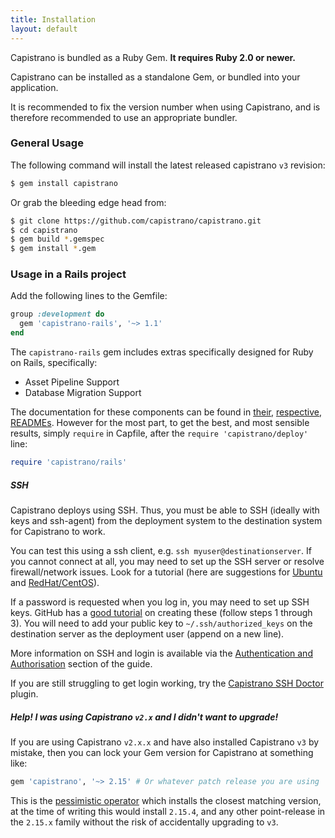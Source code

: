 ```yaml
---
title: Installation
layout: default
---
```


Capistrano is bundled as a Ruby Gem. **It requires Ruby 2.0 or newer.**

Capistrano can be installed as a standalone Gem, or bundled into your
application.

<div class="alert">
It is recommended to fix the version number when using Capistrano, and is
therefore recommended to use an appropriate bundler.
</div>

### General Usage

The following command will install the latest released capistrano `v3` revision:

```bash
$ gem install capistrano
```

Or grab the bleeding edge head from:

```bash
$ git clone https://github.com/capistrano/capistrano.git
$ cd capistrano
$ gem build *.gemspec
$ gem install *.gem
```

### Usage in a Rails project

Add the following lines to the Gemfile:

```ruby
group :development do
  gem 'capistrano-rails', '~> 1.1'
end
```

The `capistrano-rails` gem includes extras specifically designed for Ruby on
Rails, specifically:

 * Asset Pipeline Support
 * Database Migration Support

The documentation for these components can be found in
[their][capistrano-rails-asset-pipeline-readme],
[respective][capistrano-rails-gem-bundler-readme],
[READMEs][capistrano-rails-database-migrations-readme]. However for the most
part, to get the best, and most sensible results, simply `require` in
Capfile, after the `require 'capistrano/deploy'` line:

```ruby
require 'capistrano/rails'
```

##### SSH

Capistrano deploys using SSH. Thus, you must be able to SSH (ideally with keys
and ssh-agent) from the deployment system to the destination system for
Capistrano to work.

You can test this using a ssh client, e.g. `ssh myuser@destinationserver`. If
you cannot connect at all, you may need to set up the SSH server or resolve
firewall/network issues. Look for a tutorial (here are suggestions for
[Ubuntu](https://help.ubuntu.com/community/SSH) and
[RedHat/CentOS](http://www.cyberciti.biz/faq/centos-ssh/)).

If a password is requested when you log in, you may need to set up SSH keys.
GitHub has a [good tutorial](https://help.github.com/articles/generating-ssh-keys/)
on creating these (follow steps 1 through 3). You will need to add your public
key to `~/.ssh/authorized_keys` on the destination server as the deployment user
(append on a new line).

More information on SSH and login is available via the
[Authentication and Authorisation](http://capistranorb.com/documentation/getting-started/authentication-and-authorisation/)
section of the guide.

If you are still struggling to get login working, try the
[Capistrano SSH Doctor](https://github.com/capistrano-plugins/capistrano-ssh-doctor)
plugin.

##### Help! I was using Capistrano `v2.x` and I didn't want to upgrade!

If you are using Capistrano `v2.x.x` and have also installed Capistrano `v3`
by mistake, then you can lock your Gem version for Capistrano at something
like:

```ruby
gem 'capistrano', '~> 2.15' # Or whatever patch release you are using
```

This is the [pessimistic operator][rubygems-pessimistic-operator] which
installs the closest matching version, at the time of writing this would
install `2.15.4`, and any other point-release in the `2.15.x` family without
the risk of accidentally upgrading to `v3`.


[rubygems]:                                    http://rubygems.org/
[rubygems-pessimistic-operator]:               http://guides.rubygems.org/patterns/#pessimistic-version-constraint
[capistrano-rails-asset-pipeline-readme]:      https://github.com/capistrano/rails/blob/master/README.md
[capistrano-rails-database-migrations-readme]: https://github.com/capistrano/rails/blob/master/README.md
[capistrano-rails-gem-bundler-readme]:         https://github.com/capistrano/bundler/blob/master/README.md
